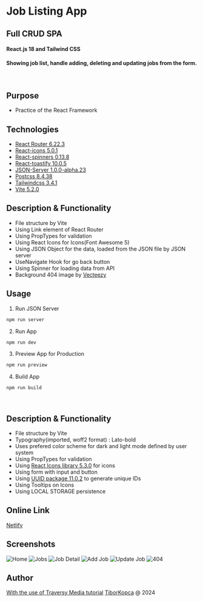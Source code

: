 # Job Listing App
## Full CRUD SPA 
#### React.js 18 and Tailwind CSS
#### Showing job list, handle adding, deleting and updating jobs from the form.

</br>

## Purpose
- Practice of the React Framework

## Technologies
- [React Router 6.22.3](https://www.npmjs.com/package/react-router-dom/v/6.22.3?activeTab=versions)
- [React-icons 5.0.1](https://www.npmjs.com/package/react-icons/v/5.0.1)
- [React-spinners 0.13.8](https://www.npmjs.com/package/react-spinners)
- [React-toastify 10.0.5](https://www.npmjs.com/package/react-toastify)
- [JSON-Server 1.0.0-alpha.23](https://www.npmjs.com/package/json-server)
- [Postcss 8.4.38](https://postcss.org/)
- [Tailwindcss 3.4.1](https://tailwindcss.com/)
- [Vite 5.2.0](https://vite.dev/)


## Description & Functionality
- File structure by Vite
- Using Link element of React Router
- Using PropTypes for validation
- Using React Icons for Icons(Font Awesome 5)
- Using JSON Object for the data, loaded from the JSON file by JSON server
- UseNavigate Hook for go back button
- Using Spinner for loading data from API
- Background 404 image by [Vecteezy](vecteezy.com)

## Usage
1. Run JSON Server
```js
npm run server
```
2. Run App
```js
npm run dev
```

3. Preview App for Production
```js
npm run preview
```

4. Build App
```js
npm run build
```

<!-- <ol>
    <li>npm run dev</li>
    <li>npm run server</li>
</ol> -->

<br>


## Description & Functionality
- File structure by Vite
- Typography(imported, woff2 format) : Lato-bold
- Uses prefered color scheme for dark and light mode defined by user system
- Using PropTypes for validation
- Using [React Icons library 5.3.0](https://react-icons.github.io/react-icons/) for icons
- Using form with input and button
- Using [UUID package 11.0.2](https://www.npmjs.com/package/uuid) to generate unique IDs
- Using Tooltips on Icons
- Using LOCAL STORAGE persistence

## Online Link
[Netlify](https://react-job-web.netlify.app/)

## Screenshots
![Home](./src/assets/images/screenshots/screenshotHome.png)
![Jobs](./src/assets/images/screenshots/screenshotJobs.png)
![Job Detail](./src/assets/images/screenshots/screenshotJobDetail.png)
![Add Job](./src/assets/images/screenshots/screenshotAddJob.png)
![Update Job](./src/assets/images/screenshots/screenshotUpdateJob.png)
![404](./src/assets/images/screenshots/screenshot404.png)


## Author
[With the use of Traversy Media tutorial](https://github.com/bradtraversy/react-crash-2024)
[TiborKopca](https://github.com/TiborKopca) @ 2024